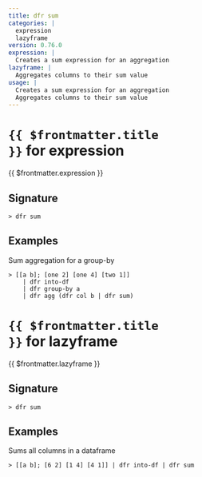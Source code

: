 ```yaml
---
title: dfr sum
categories: |
  expression
  lazyframe
version: 0.76.0
expression: |
  Creates a sum expression for an aggregation
lazyframe: |
  Aggregates columns to their sum value
usage: |
  Creates a sum expression for an aggregation
  Aggregates columns to their sum value
---
```


# <code>{{ $frontmatter.title }}</code> for expression

<div class='command-title'>{{ $frontmatter.expression }}</div>

## Signature

```> dfr sum ```

## Examples

Sum aggregation for a group-by
```shell
> [[a b]; [one 2] [one 4] [two 1]]
    | dfr into-df
    | dfr group-by a
    | dfr agg (dfr col b | dfr sum)
```

# <code>{{ $frontmatter.title }}</code> for lazyframe

<div class='command-title'>{{ $frontmatter.lazyframe }}</div>

## Signature

```> dfr sum ```

## Examples

Sums all columns in a dataframe
```shell
> [[a b]; [6 2] [1 4] [4 1]] | dfr into-df | dfr sum
```
